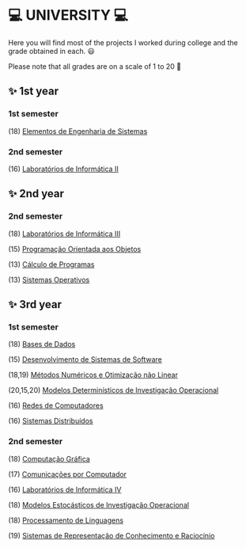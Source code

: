 # :computer: UNIVERSITY :computer:

Here you will find most of the projects I worked during college and the grade obtained in each. 😃

Please note that all grades are on a scale of 1 to 20 🙂

## :sparkles: 1st year
### 1st semester
(18) [Elementos de Engenharia de Sistemas](https://github.com/rita-peixoto/uminho-lei/)

### 2nd semester
(16) [Laboratórios de Informática II](https://github.com/rita-peixoto/uminho-lei/)

## :sparkles: 2nd year
### 2nd semester
(18) [Laboratórios de Informática III](https://github.com/rita-peixoto/uminho-lei/)

(15) [Programação Orientada aos Objetos](https://github.com/rita-peixoto/uminho-lei/)

(13) [Cálculo de Programas](https://github.com/rita-peixoto/uminho-lei/)

(13) [Sistemas Operativos](https://github.com/rita-peixoto/uminho-lei/)

## :sparkles: 3rd year
### 1st semester

(18) [Bases de Dados](https://github.com/rita-peixoto/uminho-lei/)

(15) [Desenvolvimento de Sistemas de Software](https://github.com/rita-peixoto/uminho-lei/)

(18,19) [Métodos Numéricos e Otimização não Linear](https://github.com/rita-peixoto/uminho-lei/)

(20,15,20) [Modelos Determinísticos de Investigação Operacional](https://github.com/rita-peixoto/uminho-lei/)

(16) [Redes de Computadores](https://github.com/rita-peixoto/uminho-lei/)

(16) [Sistemas Distribuídos](https://github.com/rita-peixoto/uminho-lei/)


### 2nd semester

(18) [Computação Gráfica](https://github.com/rita-peixoto/uminho-lei/)

(17) [Comunicações por Computador](https://github.com/rita-peixoto/uminho-lei/)

(16) [Laboratórios de Informática IV](https://github.com/rita-peixoto/uminho-lei/)

(18) [Modelos Estocásticos de Investigação Operacional](https://github.com/rita-peixoto/uminho-lei/)

(18) [Processamento de Linguagens](https://github.com/rita-peixoto/uminho-lei/)

(19) [Sistemas de Representação de Conhecimento e Raciocínio](https://github.com/rita-peixoto/uminho-lei/)







